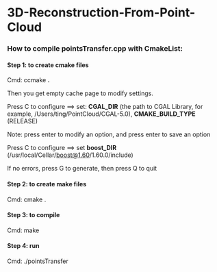 # 3D-Reconstruction-From-Point-Cloud



### How to compile pointsTransfer.cpp with CmakeList:

#### Step 1: to create cmake files

Cmd: ccmake **.** 

Then you get empty cache page to modify settings.

Press C to configure ==> set: **CGAL_DIR** (the path to CGAL Library, for example, /Users/ting/PointCloud/CGAL-5.0),   **CMAKE_BUILD_TYPE** (RELEASE)

Note: press enter to modify an option, and press enter to save an option

Press C to configure ==> set  **boost_DIR** (/usr/local/Cellar/boost@1.60/1.60.0/include)

If no errors, press G to generate, then press Q to quit



#### Step 2: to create make files

Cmd: cmake .



#### Step 3: to compile

Cmd: make



#### Step 4: run 

Cmd: ./pointsTransfer








